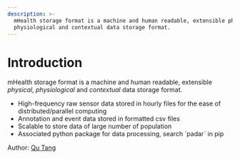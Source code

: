 ```yaml
---
description: >-
  mHealth storage format is a machine and human readable, extensible physical,
  physiological and contextual data storage format.
---
```


# Introduction

mHealth storage format is a machine and human readable, extensible _physical_, _physiological_ and _contextual_ data storage format.

* High-frequency raw sensor data stored in hourly files for the ease of distributed/parallel computing
* Annotation and event data stored in formatted csv files
* Scalable to store data of large number of population
* Associated python package for data processing, search \`padar\` in pip

Author: [Qu Tang](http://qutang.github.io/cv/)

